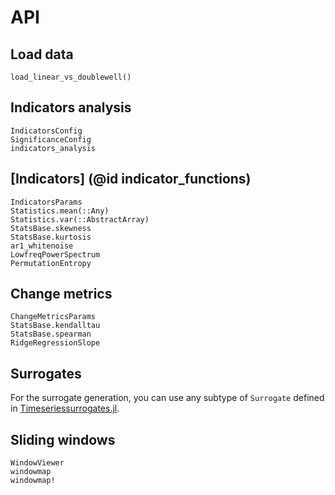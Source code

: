 # API

## Load data

```@docs
load_linear_vs_doublewell()
```

## Indicators analysis
```@docs
IndicatorsConfig
SignificanceConfig
indicators_analysis
```

## [Indicators] (@id indicator_functions)
```@docs
IndicatorsParams
Statistics.mean(::Any)
Statistics.var(::AbstractArray)
StatsBase.skewness
StatsBase.kurtosis
ar1_whitenoise
LowfreqPowerSpectrum
PermutationEntropy
```

## Change metrics
```@docs
ChangeMetricsParams
StatsBase.kendalltau
StatsBase.spearman
RidgeRegressionSlope
```

## Surrogates

For the surrogate generation, you can use any subtype of `Surrogate` defined in [Timeseriessurrogates.jl](https://juliadynamics.github.io/Timeseriessurrogates.jl/stable/#surrogate-methods).

## Sliding windows
```@docs
WindowViewer
windowmap
windowmap!
```